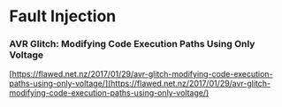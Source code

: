 # Fault Injection

### AVR Glitch: Modifying Code Execution Paths Using Only Voltage

[https://flawed.net.nz/2017/01/29/avr-glitch-modifying-code-execution-paths-using-only-voltage/](https://flawed.net.nz/2017/01/29/avr-glitch-modifying-code-execution-paths-using-only-voltage/)
